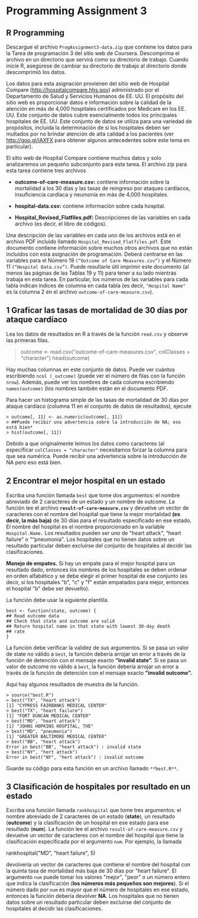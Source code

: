 
# Programming Assignment 3

## R Programming

Descargue el archivo ``ProgAssignment3-data.zip`` que contiene los datos para la Tarea de programación 3 del sitio web de Coursera. Descomprima el archivo en un directorio que servirá como su directorio de trabajo. Cuando inicie R, asegúrese de cambiar su directorio de trabajo al directorio donde descomprimió los datos.

Los datos para esta asignación provienen del sitio web de Hospital Compare (http://hospitalcompare.hhs.gov) administrado por el Departamento de Salud y Servicios Humanos de EE. UU. El propósito del sitio web es proporcionar datos e información sobre la calidad de la atención en más de 4,000 hospitales certificados por Medicare en los EE. UU. Este conjunto de datos cubre esencialmente todos los principales hospitales de EE. UU. Este conjunto de datos se utiliza para una variedad de propósitos, incluida la determinación de si los hospitales deben ser multados por no brindar atención de alta calidad a los pacientes (ver http://goo.gl/jAXFX para obtener algunos antecedentes sobre este tema en particular).

El sitio web de Hospital Compare contiene muchos datos y solo analizaremos un pequeño subconjunto para esta tarea. El archivo zip para esta tarea contiene tres archivos

- **outcome-of-care-measure.csv:** contiene información sobre la mortalidad a los 30 días y las tasas de reingreso por ataques cardíacos, insuficiencia cardíaca y neumonía en más de 4,000 hospitales.

- **hospital-data.csv:** contiene información sobre cada hospital.

- **Hospital_Revised_Flatfiles.pdf:** Descripciones de las variables en cada archivo (es decir, el libro de códigos).

Una descripción de las variables en cada uno de los archivos está en el archivo PDF incluido llamado ``Hospital_Revised_Flatfiles.pdf``. Este documento contiene información sobre muchos otros archivos que no están incluidos con esta asignación de programación. Deberá centrarse en las variables para el Número 19 ``(“Outcome of Care Measures.csv”)`` y el Número 11 ``(“Hospital Data.csv”)``. Puede resultarle útil imprimir este documento (al menos las páginas de las Tablas 19 y 11) para tener a su lado mientras trabaja en esta tarea. En particular, los números de las variables para cada tabla indican índices de columna en cada tabla (es decir, ``"Hospital Name"`` es la columna 2 en el archivo ``outcome-of-care-measure.csv``).

## 1 Graficar las tasas de mortalidad de 30 días por ataque cardíaco

Lea los datos de resultados en R a través de la función ``read.csv`` y observe las primeras filas.

> outcome <- read.csv("outcome-of-care-measures.csv", colClasses = "character")
> head(outcome)

Hay muchas columnas en este conjunto de datos. Puede ver cuántos escribiendo `` ncol (_outcome) `` (puede ver el número de filas con la función ``nrow``). Además, puede ver los nombres de cada columna escribiendo ``names(outcome)`` (los nombres también están en el documento PDF.

Para hacer un histograma simple de las tasas de mortalidad de 30 días por ataque cardíaco (columna 11 en el conjunto de datos de resultados), ejecute

~~~
> outcome[, 11] <- as.numeric(outcome[, 11])
> ##Puede recibir una advertencia sobre la introducción de NA; eso está bien*
> hist(outcome[, 11])
~~~

Debido a que originalmente leímos los datos como caracteres (al especificar ``colClasses = "character"`` necesitamos forzar la columna para que sea numérica. Puede recibir una advertencia sobre la introducción de NA pero eso está bien.


## 2 Encontrar el mejor hospital en un estado

Escriba una función llamada ``best`` que tome dos argumentos: el nombre abreviado de 2 caracteres de un estado y un nombre de outcome. La función lee el archivo **``result-of-care-measure.csv``** y devuelve un vector de caracteres con el nombre del hospital que tiene la mejor mortalidad **(es decir, la más baja)** de 30 días para el resultado especificado en ese estado. El nombre del hospital es el nombre proporcionado en la variable ``Hospital.Name.`` Los resultados pueden ser uno de "heart attack", "heart failure" o "“pneumonia". Los hospitales que no tienen datos sobre un resultado particular deben excluirse del conjunto de hospitales al decidir las clasificaciones.

**Manejo de empates.** Si hay un empate para el mejor hospital para un resultado dado, entonces los nombres de los hospitales se deben ordenar en orden alfabético y se debe elegir el primer hospital de ese conjunto (es decir, si los hospitales "b", "c" y "f" están empatados para mejor, entonces el hospital "b" debe ser devuelto).

La función debe usar la siguiente plantilla.

~~~
best <- function(state, outcome) {
## Read outcome data
## Check that state and outcome are valid
## Return hospital name in that state with lowest 30-day death
## rate
}
~~~

La función debe verificar la validez de sus argumentos. Si se pasa un valor de state no válido a ``best``, la función debería arrojar un error a través de la función de detención con el mensaje exacto **“invalid state”.** Si se pasa un valor de outcome no válido a ``best``, la función debería arrojar un error a través de la función de detención con el mensaje exacto **"invalid outcome".**

Aquí hay algunos resultados de muestra de la función.

~~~
> source("best.R")
> best("TX", "heart attack")
[1] "CYPRESS FAIRBANKS MEDICAL CENTER"
> best("TX", "heart failure")
[1] "FORT DUNCAN MEDICAL CENTER"
> best("MD", "heart attack")
[1] "JOHNS HOPKINS HOSPITAL, THE"
> best("MD", "pneumonia")
[1] "GREATER BALTIMORE MEDICAL CENTER"
> best("BB", "heart attack")
Error in best("BB", "heart attack") : invalid state
> best("NY", "hert attack")
Error in best("NY", "hert attack") : invalid outcome
~~~

Guarde su código para esta función en un archivo llamado ``**best.R**``.


## 3 Clasificación de hospitales por resultado en un estado

Escriba una función llamada ``rankhospital`` que tome tres argumentos: el nombre abreviado de 2 caracteres de un estado (**state**), un resultado (**outcome**) y la clasificación de un hospital en ese estado para ese resultado (**num**). La función lee el archivo ``result-of-care-measure.csv`` y devuelve un vector de caracteres con el nombre del hospital que tiene la clasificación especificada por el argumento ``num``. Por ejemplo, la llamada

rankhospital("MD", "heart failure", 5)

devolvería un vector de caracteres que contiene el nombre del hospital con la quinta tasa de mortalidad más baja de 30 días por "heart failure". El argumento ``num`` puede tomar los valores "mejor", "peor" o un número entero que indica la clasificación (**los números más pequeños son mejores**). Si el número dado por ``num`` es mayor que el número de hospitales en ese estado, entonces la función debería devolver **NA**. Los hospitales que no tienen datos sobre un resultado particular deben excluirse del conjunto de hospitales al decidir las clasificaciones.








